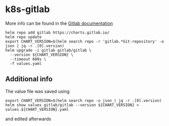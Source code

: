 # k8s-gitlab

More info can be found in the [Gitlab documentation](https://docs.gitlab.com/charts/installation/deployment.html#deploy-using-helm)
```
helm repo add gitlab https://charts.gitlab.io/
helm repo update
export CHART_VERSION=$(helm search repo -r 'gitlab.*Git-repository' -o json | jq -r .[0].version)
helm upgrade -i gitlab gitlab/gitlab \
  --version ${CHART_VERSION} \
  --timeout 600s \
  -f values.yaml
```

## Additional info
The value file was saved using
```
export CHART_VERSION=$(helm search repo -o json | jq -r .[0].version)
helm show values gitlab/gitlab --version ${CHART_VERSION} > values.${CHART_VERSION}.yaml
```
and edited afterwards